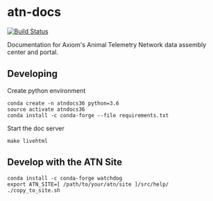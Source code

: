 # atn-docs

[![Build Status](https://travis-ci.org/ioos/atn-docs.svg?branch=master)](https://travis-ci.org/ioos/atn-docs)

Documentation for Axiom's Animal Telemetry Network data assembly center and portal.


## Developing

Create python environment

```
conda create -n atndocs36 python=3.6
source activate atndocs36
conda install -c conda-forge --file requirements.txt
```

Start the doc server

```
make livehtml
```


## Develop with the ATN Site

```
conda install -c conda-forge watchdog
export ATN_SITE=[ /path/to/your/atn/site ]/src/help/
./copy_to_site.sh
```
